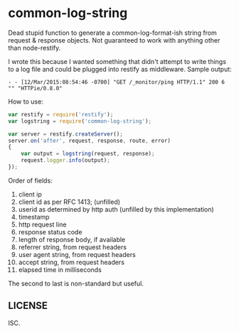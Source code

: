 # common-log-string

Dead stupid function to generate a common-log-format-ish string from request & response objects. Not guaranteed to work with anything other than node-restify.

I wrote this because I wanted something that didn't attempt to write things to a log file and could be plugged into restify as middleware. Sample output:

```
- - [12/Mar/2015:08:54:46 -0700] "GET /_monitor/ping HTTP/1.1" 200 6 "" "HTTPie/0.8.0"
```

How to use:

```javascript
var restify = require('restify');
var logstring = require('common-log-string');

var server = restify.createServer();
server.on('after', request, response, route, error)
{
    var output = logstring(request, response);
    request.logger.info(output);
});
```

Order of fields:

1. client ip
1. client id as per RFC 1413; (unfilled)
1. userid as determined by http auth (unfilled by this implementation)
1. timestamp
1. http request line
1. response status code
1. length of response body, if available
1. referrer string, from request headers
1. user agent string, from request headers
1. accept string, from request headers
2. elapsed time in milliseconds

The second to last is non-standard but useful.

## LICENSE

ISC.

